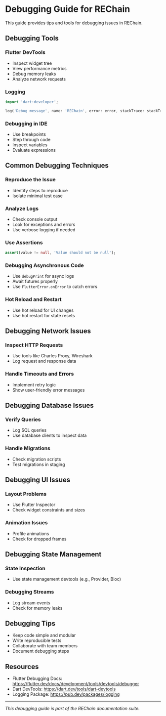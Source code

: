 # Debugging Guide for REChain

This guide provides tips and tools for debugging issues in REChain.

## Debugging Tools

### Flutter DevTools
- Inspect widget tree
- View performance metrics
- Debug memory leaks
- Analyze network requests

### Logging
```dart
import 'dart:developer';

log('Debug message', name: 'REChain', error: error, stackTrace: stackTrace);
```

### Debugging in IDE
- Use breakpoints
- Step through code
- Inspect variables
- Evaluate expressions

## Common Debugging Techniques

### Reproduce the Issue
- Identify steps to reproduce
- Isolate minimal test case

### Analyze Logs
- Check console output
- Look for exceptions and errors
- Use verbose logging if needed

### Use Assertions
```dart
assert(value != null, 'Value should not be null');
```

### Debugging Asynchronous Code
- Use `debugPrint` for async logs
- Await futures properly
- Use `FlutterError.onError` to catch errors

### Hot Reload and Restart
- Use hot reload for UI changes
- Use hot restart for state resets

## Debugging Network Issues

### Inspect HTTP Requests
- Use tools like Charles Proxy, Wireshark
- Log request and response data

### Handle Timeouts and Errors
- Implement retry logic
- Show user-friendly error messages

## Debugging Database Issues

### Verify Queries
- Log SQL queries
- Use database clients to inspect data

### Handle Migrations
- Check migration scripts
- Test migrations in staging

## Debugging UI Issues

### Layout Problems
- Use Flutter Inspector
- Check widget constraints and sizes

### Animation Issues
- Profile animations
- Check for dropped frames

## Debugging State Management

### State Inspection
- Use state management devtools (e.g., Provider, Bloc)

### Debugging Streams
- Log stream events
- Check for memory leaks

## Debugging Tips

- Keep code simple and modular
- Write reproducible tests
- Collaborate with team members
- Document debugging steps

## Resources

- Flutter Debugging Docs: https://flutter.dev/docs/development/tools/devtools/debugger
- Dart DevTools: https://dart.dev/tools/dart-devtools
- Logging Package: https://pub.dev/packages/logging

---

*This debugging guide is part of the REChain documentation suite.*
